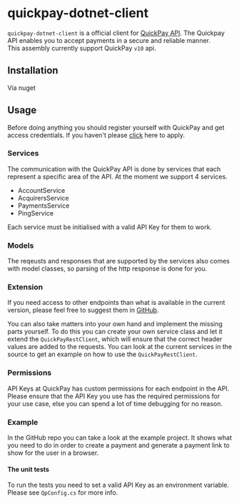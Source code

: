 # quickpay-dotnet-client
`quickpay-dotnet-client` is a official client for [QuickPay API](http://tech.quickpay.net/api). The Quickpay API enables you to accept payments in a secure and reliable manner.  
This assembly currently support QuickPay `v10` api.

## Installation
Via nuget  

## Usage

Before doing anything you should register yourself with QuickPay and get access credentials.
If you haven't please [click](https://quickpay.net/) here to apply.

### Services

The communication with the QuickPay API is done by services that each represent a specific area of the API. At the moment we support 4 services.
 - AccountService
 - AcquirersService
 - PaymentsService
 - PingService

 Each service must be initialised with a valid API Key for them to work.

### Models

The reqeusts and responses that are supported by the services also comes with model classes, so parsing of the http response is done for you.


### Extension

If you need access to other endpoints than what is available in the current version, please feel free to suggest them in [GitHub](https://github.com/QuickPay/quickpay-dotnet-client).

You can also take matters into your own hand and implement the missing parts yourself. To do this you can create your own service class and let it extend the `QuickPayRestClient`, which will ensure that the correct header values are added to the requests. You can look at the current services in the source to get an example on how to use the `QuickPayRestClient`.

### Permissions

API Keys at QuickPay has custom permissions for each endpoint in the API. Please ensure that the API Key you use has the required permissions for your use case, else you can spend a lot of time debugging for no reason.

### Example

In the GitHub repo you can take a look at the example project. It shows what you need to do in order to create a payment and generate a payment link to show for the user in a browser.

#### The unit tests

To run the tests you need to set a valid API Key as an environment variable. Please see `QpConfig.cs` for more info.
